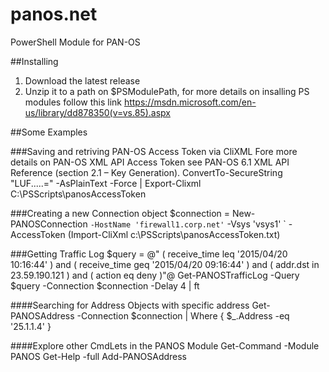 # panos.net
PowerShell Module for PAN-OS

##Installing 
1. Download the latest release
2. Unzip it to a path on $PSModulePath, for more details on insalling PS modules follow this link
https://msdn.microsoft.com/en-us/library/dd878350(v=vs.85).aspx

##Some Examples

###Saving and retriving PAN-OS Access Token via CliXML
Fore more details on PAN-OS XML API Access Token see PAN-OS 6.1 XML API Reference (section 2.1 – Key Generation).
ConvertTo-SecureString "LUF.....=" -AsPlainText -Force |
  Export-Clixml C:\PSScripts\panosAccessToken
  
###Creating a new Connection object
$connection = New-PANOSConnection `
  -HostName 'firewall1.corp.net' `
  -Vsys 'vsys1' `
  -AccessToken (Import-CliXml c:\PSScripts\panosAccessToken.txt)

###Getting Traffic Log
$query = @"
  ( receive_time leq '2015/04/20 10:16:44' ) and 
  ( receive_time geq '2015/04/20 09:16:44' ) and 
  ( addr.dst in 23.59.190.121 ) and ( action eq deny )"@
Get-PANOSTrafficLog  -Query $query -Connection $connection -Delay 4 | ft 

####Searching for Address Objects with specific address
Get-PANOSAddress -Connection $connection | Where { $_.Address -eq '25.1.1.4' }

####Explore other CmdLets in the PANOS Module
Get-Command -Module PANOS
Get-Help -full Add-PANOSAddress





